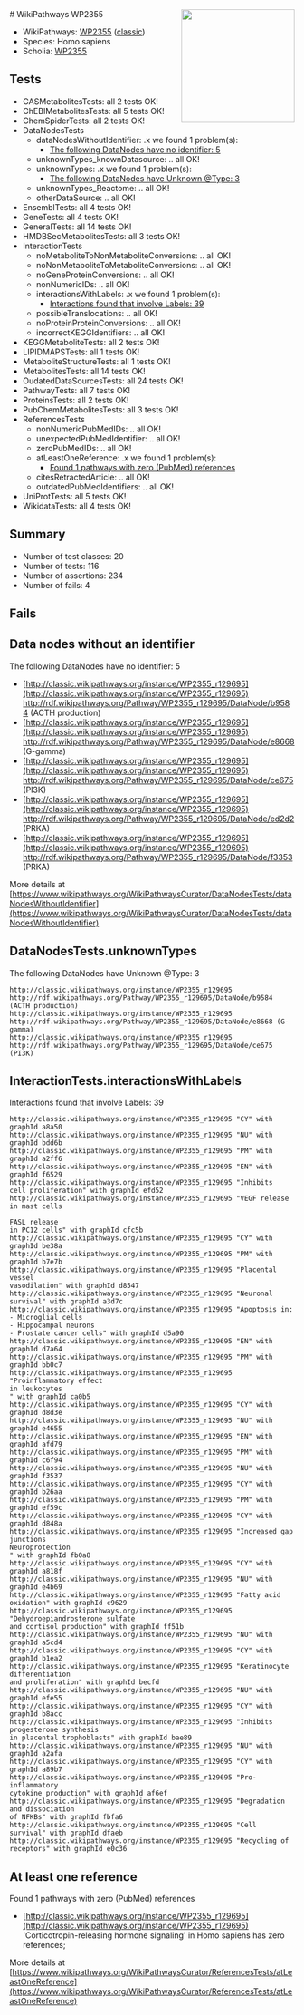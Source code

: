 <img style="float: right; width: 200px" src="https://upload.wikimedia.org/wikipedia/commons/thumb/8/83/Wplogo_with_text_500.png/640px-Wplogo_with_text_500.png" />
# WikiPathways WP2355

* WikiPathways: [WP2355](https://wikipathways.org/pathways/WP2355) ([classic](https://classic.wikipathways.org/instance/WP2355))
* Species: Homo sapiens
* Scholia: [WP2355](https://scholia.toolforge.org/wikipathways/WP2355)
## Tests
* CASMetabolitesTests: all 2 tests OK!
* ChEBIMetabolitesTests: all 5 tests OK!
* ChemSpiderTests: all 2 tests OK!
* DataNodesTests
    * dataNodesWithoutIdentifier: .x we found 1 problem(s):
        * [The following DataNodes have no identifier: 5](#d2d32fa4)
    * unknownTypes_knownDatasource: .. all OK!
    * unknownTypes: .x we found 1 problem(s):
        * [The following DataNodes have Unknown @Type: 3](#839973e1)
    * unknownTypes_Reactome: .. all OK!
    * otherDataSource: .. all OK!
* EnsemblTests: all 4 tests OK!
* GeneTests: all 4 tests OK!
* GeneralTests: all 14 tests OK!
* HMDBSecMetabolitesTests: all 3 tests OK!
* InteractionTests
    * noMetaboliteToNonMetaboliteConversions: .. all OK!
    * noNonMetaboliteToMetaboliteConversions: .. all OK!
    * noGeneProteinConversions: .. all OK!
    * nonNumericIDs: .. all OK!
    * interactionsWithLabels: .x we found 1 problem(s):
        * [Interactions found that involve Labels: 39](#fe97a8ff)
    * possibleTranslocations: .. all OK!
    * noProteinProteinConversions: .. all OK!
    * incorrectKEGGIdentifiers: .. all OK!
* KEGGMetaboliteTests: all 2 tests OK!
* LIPIDMAPSTests: all 1 tests OK!
* MetaboliteStructureTests: all 1 tests OK!
* MetabolitesTests: all 14 tests OK!
* OudatedDataSourcesTests: all 24 tests OK!
* PathwayTests: all 7 tests OK!
* ProteinsTests: all 2 tests OK!
* PubChemMetabolitesTests: all 3 tests OK!
* ReferencesTests
    * nonNumericPubMedIDs: .. all OK!
    * unexpectedPubMedIdentifier: .. all OK!
    * zeroPubMedIDs: .. all OK!
    * atLeastOneReference: .x we found 1 problem(s):
        * [Found 1 pathways with zero (PubMed) references](#d0a459f0)
    * citesRetractedArticle: .. all OK!
    * outdatedPubMedIdentifiers: .. all OK!
* UniProtTests: all 5 tests OK!
* WikidataTests: all 4 tests OK!


## Summary

* Number of test classes: 20
* Number of tests: 116
* Number of assertions: 234
* Number of fails: 4

## Fails

<a name="d2d32fa4" />

## Data nodes without an identifier

The following DataNodes have no identifier: 5

* [http://classic.wikipathways.org/instance/WP2355_r129695](http://classic.wikipathways.org/instance/WP2355_r129695) http://rdf.wikipathways.org/Pathway/WP2355_r129695/DataNode/b9584 (ACTH production)
* [http://classic.wikipathways.org/instance/WP2355_r129695](http://classic.wikipathways.org/instance/WP2355_r129695) http://rdf.wikipathways.org/Pathway/WP2355_r129695/DataNode/e8668 (G-gamma)
* [http://classic.wikipathways.org/instance/WP2355_r129695](http://classic.wikipathways.org/instance/WP2355_r129695) http://rdf.wikipathways.org/Pathway/WP2355_r129695/DataNode/ce675 (PI3K)
* [http://classic.wikipathways.org/instance/WP2355_r129695](http://classic.wikipathways.org/instance/WP2355_r129695) http://rdf.wikipathways.org/Pathway/WP2355_r129695/DataNode/ed2d2 (PRKA)
* [http://classic.wikipathways.org/instance/WP2355_r129695](http://classic.wikipathways.org/instance/WP2355_r129695) http://rdf.wikipathways.org/Pathway/WP2355_r129695/DataNode/f3353 (PRKA)


More details at [https://www.wikipathways.org/WikiPathwaysCurator/DataNodesTests/dataNodesWithoutIdentifier](https://www.wikipathways.org/WikiPathwaysCurator/DataNodesTests/dataNodesWithoutIdentifier)

<a name="839973e1" />

## DataNodesTests.unknownTypes

The following DataNodes have Unknown @Type: 3
```
http://classic.wikipathways.org/instance/WP2355_r129695 http://rdf.wikipathways.org/Pathway/WP2355_r129695/DataNode/b9584 (ACTH production)
http://classic.wikipathways.org/instance/WP2355_r129695 http://rdf.wikipathways.org/Pathway/WP2355_r129695/DataNode/e8668 (G-gamma)
http://classic.wikipathways.org/instance/WP2355_r129695 http://rdf.wikipathways.org/Pathway/WP2355_r129695/DataNode/ce675 (PI3K)
```

<a name="fe97a8ff" />

## InteractionTests.interactionsWithLabels

Interactions found that involve Labels: 39
```
http://classic.wikipathways.org/instance/WP2355_r129695 "CY" with graphId a8a50
http://classic.wikipathways.org/instance/WP2355_r129695 "NU" with graphId bdd6b
http://classic.wikipathways.org/instance/WP2355_r129695 "PM" with graphId a2ff6
http://classic.wikipathways.org/instance/WP2355_r129695 "EN" with graphId f6529
http://classic.wikipathways.org/instance/WP2355_r129695 "Inhibits 
cell proliferation" with graphId efd52
http://classic.wikipathways.org/instance/WP2355_r129695 "VEGF release
in mast cells

FASL release
in PC12 cells" with graphId cfc5b
http://classic.wikipathways.org/instance/WP2355_r129695 "CY" with graphId be38a
http://classic.wikipathways.org/instance/WP2355_r129695 "PM" with graphId b7e7b
http://classic.wikipathways.org/instance/WP2355_r129695 "Placental
vessel
vasodilation" with graphId d8547
http://classic.wikipathways.org/instance/WP2355_r129695 "Neuronal
survival" with graphId a3d7c
http://classic.wikipathways.org/instance/WP2355_r129695 "Apoptosis in:
- Microglial cells
- Hippocampal neurons
- Prostate cancer cells" with graphId d5a90
http://classic.wikipathways.org/instance/WP2355_r129695 "EN" with graphId d7a64
http://classic.wikipathways.org/instance/WP2355_r129695 "PM" with graphId bb0c7
http://classic.wikipathways.org/instance/WP2355_r129695 "Proinflammatory effect 
in leukocytes
" with graphId ca0b5
http://classic.wikipathways.org/instance/WP2355_r129695 "CY" with graphId d8d3e
http://classic.wikipathways.org/instance/WP2355_r129695 "NU" with graphId e4655
http://classic.wikipathways.org/instance/WP2355_r129695 "EN" with graphId afd79
http://classic.wikipathways.org/instance/WP2355_r129695 "PM" with graphId c6f94
http://classic.wikipathways.org/instance/WP2355_r129695 "NU" with graphId f3537
http://classic.wikipathways.org/instance/WP2355_r129695 "CY" with graphId b26aa
http://classic.wikipathways.org/instance/WP2355_r129695 "PM" with graphId ef59c
http://classic.wikipathways.org/instance/WP2355_r129695 "CY" with graphId d848a
http://classic.wikipathways.org/instance/WP2355_r129695 "Increased gap junctions
Neuroprotection
" with graphId fb0a8
http://classic.wikipathways.org/instance/WP2355_r129695 "CY" with graphId a818f
http://classic.wikipathways.org/instance/WP2355_r129695 "NU" with graphId e4b69
http://classic.wikipathways.org/instance/WP2355_r129695 "Fatty acid
oxidation" with graphId c9629
http://classic.wikipathways.org/instance/WP2355_r129695 "Dehydroepiandrosterone sulfate 
and cortisol production" with graphId ff51b
http://classic.wikipathways.org/instance/WP2355_r129695 "NU" with graphId a5cd4
http://classic.wikipathways.org/instance/WP2355_r129695 "CY" with graphId b1ea2
http://classic.wikipathways.org/instance/WP2355_r129695 "Keratinocyte
differentiation
and proliferation" with graphId becfd
http://classic.wikipathways.org/instance/WP2355_r129695 "NU" with graphId efe55
http://classic.wikipathways.org/instance/WP2355_r129695 "CY" with graphId b8acc
http://classic.wikipathways.org/instance/WP2355_r129695 "Inhibits progesterone synthesis 
in placental trophoblasts" with graphId bae89
http://classic.wikipathways.org/instance/WP2355_r129695 "NU" with graphId a2afa
http://classic.wikipathways.org/instance/WP2355_r129695 "CY" with graphId a89b7
http://classic.wikipathways.org/instance/WP2355_r129695 "Pro-inflammatory
cytokine production" with graphId af6ef
http://classic.wikipathways.org/instance/WP2355_r129695 "Degradation
and dissociation
of NFKBs" with graphId fbfa6
http://classic.wikipathways.org/instance/WP2355_r129695 "Cell survival" with graphId dfaeb
http://classic.wikipathways.org/instance/WP2355_r129695 "Recycling of receptors" with graphId e0c36
```

<a name="d0a459f0" />

## At least one reference

Found 1 pathways with zero (PubMed) references

* [http://classic.wikipathways.org/instance/WP2355_r129695](http://classic.wikipathways.org/instance/WP2355_r129695) 'Corticotropin-releasing hormone signaling' in Homo sapiens has zero references; 


More details at [https://www.wikipathways.org/WikiPathwaysCurator/ReferencesTests/atLeastOneReference](https://www.wikipathways.org/WikiPathwaysCurator/ReferencesTests/atLeastOneReference)

